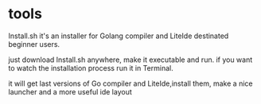 tools
=====

Install.sh it's an installer for Golang compiler and LiteIde destinated beginner users.

just download Install.sh anywhere, make it executable and run. if you want to watch the installation process run it in Terminal.

it will get last versions of Go compiler and LiteIde,install them, make a nice launcher and a more useful ide layout
